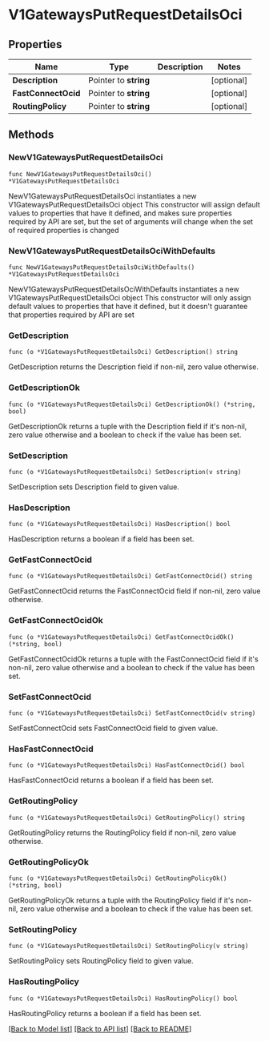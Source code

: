# V1GatewaysPutRequestDetailsOci

## Properties

Name | Type | Description | Notes
------------ | ------------- | ------------- | -------------
**Description** | Pointer to **string** |  | [optional] 
**FastConnectOcid** | Pointer to **string** |  | [optional] 
**RoutingPolicy** | Pointer to **string** |  | [optional] 

## Methods

### NewV1GatewaysPutRequestDetailsOci

`func NewV1GatewaysPutRequestDetailsOci() *V1GatewaysPutRequestDetailsOci`

NewV1GatewaysPutRequestDetailsOci instantiates a new V1GatewaysPutRequestDetailsOci object
This constructor will assign default values to properties that have it defined,
and makes sure properties required by API are set, but the set of arguments
will change when the set of required properties is changed

### NewV1GatewaysPutRequestDetailsOciWithDefaults

`func NewV1GatewaysPutRequestDetailsOciWithDefaults() *V1GatewaysPutRequestDetailsOci`

NewV1GatewaysPutRequestDetailsOciWithDefaults instantiates a new V1GatewaysPutRequestDetailsOci object
This constructor will only assign default values to properties that have it defined,
but it doesn't guarantee that properties required by API are set

### GetDescription

`func (o *V1GatewaysPutRequestDetailsOci) GetDescription() string`

GetDescription returns the Description field if non-nil, zero value otherwise.

### GetDescriptionOk

`func (o *V1GatewaysPutRequestDetailsOci) GetDescriptionOk() (*string, bool)`

GetDescriptionOk returns a tuple with the Description field if it's non-nil, zero value otherwise
and a boolean to check if the value has been set.

### SetDescription

`func (o *V1GatewaysPutRequestDetailsOci) SetDescription(v string)`

SetDescription sets Description field to given value.

### HasDescription

`func (o *V1GatewaysPutRequestDetailsOci) HasDescription() bool`

HasDescription returns a boolean if a field has been set.

### GetFastConnectOcid

`func (o *V1GatewaysPutRequestDetailsOci) GetFastConnectOcid() string`

GetFastConnectOcid returns the FastConnectOcid field if non-nil, zero value otherwise.

### GetFastConnectOcidOk

`func (o *V1GatewaysPutRequestDetailsOci) GetFastConnectOcidOk() (*string, bool)`

GetFastConnectOcidOk returns a tuple with the FastConnectOcid field if it's non-nil, zero value otherwise
and a boolean to check if the value has been set.

### SetFastConnectOcid

`func (o *V1GatewaysPutRequestDetailsOci) SetFastConnectOcid(v string)`

SetFastConnectOcid sets FastConnectOcid field to given value.

### HasFastConnectOcid

`func (o *V1GatewaysPutRequestDetailsOci) HasFastConnectOcid() bool`

HasFastConnectOcid returns a boolean if a field has been set.

### GetRoutingPolicy

`func (o *V1GatewaysPutRequestDetailsOci) GetRoutingPolicy() string`

GetRoutingPolicy returns the RoutingPolicy field if non-nil, zero value otherwise.

### GetRoutingPolicyOk

`func (o *V1GatewaysPutRequestDetailsOci) GetRoutingPolicyOk() (*string, bool)`

GetRoutingPolicyOk returns a tuple with the RoutingPolicy field if it's non-nil, zero value otherwise
and a boolean to check if the value has been set.

### SetRoutingPolicy

`func (o *V1GatewaysPutRequestDetailsOci) SetRoutingPolicy(v string)`

SetRoutingPolicy sets RoutingPolicy field to given value.

### HasRoutingPolicy

`func (o *V1GatewaysPutRequestDetailsOci) HasRoutingPolicy() bool`

HasRoutingPolicy returns a boolean if a field has been set.


[[Back to Model list]](../README.md#documentation-for-models) [[Back to API list]](../README.md#documentation-for-api-endpoints) [[Back to README]](../README.md)


